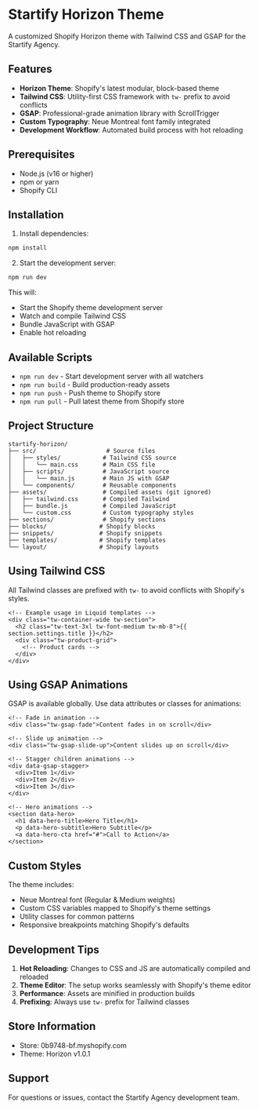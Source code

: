 # Startify Horizon Theme

A customized Shopify Horizon theme with Tailwind CSS and GSAP for the Startify Agency.

## Features

- **Horizon Theme**: Shopify's latest modular, block-based theme
- **Tailwind CSS**: Utility-first CSS framework with `tw-` prefix to avoid conflicts
- **GSAP**: Professional-grade animation library with ScrollTrigger
- **Custom Typography**: Neue Montreal font family integrated
- **Development Workflow**: Automated build process with hot reloading

## Prerequisites

- Node.js (v16 or higher)
- npm or yarn
- Shopify CLI

## Installation

1. Install dependencies:
```bash
npm install
```

2. Start the development server:
```bash
npm run dev
```

This will:
- Start the Shopify theme development server
- Watch and compile Tailwind CSS
- Bundle JavaScript with GSAP
- Enable hot reloading

## Available Scripts

- `npm run dev` - Start development server with all watchers
- `npm run build` - Build production-ready assets
- `npm run push` - Push theme to Shopify store
- `npm run pull` - Pull latest theme from Shopify store

## Project Structure

```
startify-horizon/
├── src/                    # Source files
│   ├── styles/            # Tailwind CSS source
│   │   └── main.css       # Main CSS file
│   ├── scripts/           # JavaScript source
│   │   └── main.js        # Main JS with GSAP
│   └── components/        # Reusable components
├── assets/                # Compiled assets (git ignored)
│   ├── tailwind.css       # Compiled Tailwind
│   ├── bundle.js          # Compiled JavaScript
│   └── custom.css         # Custom typography styles
├── sections/              # Shopify sections
├── blocks/               # Shopify blocks
├── snippets/             # Shopify snippets
├── templates/            # Shopify templates
└── layout/               # Shopify layouts
```

## Using Tailwind CSS

All Tailwind classes are prefixed with `tw-` to avoid conflicts with Shopify's styles.

```liquid
<!-- Example usage in Liquid templates -->
<div class="tw-container-wide tw-section">
  <h2 class="tw-text-3xl tw-font-medium tw-mb-8">{{ section.settings.title }}</h2>
  <div class="tw-product-grid">
    <!-- Product cards -->
  </div>
</div>
```

## Using GSAP Animations

GSAP is available globally. Use data attributes or classes for animations:

```liquid
<!-- Fade in animation -->
<div class="tw-gsap-fade">Content fades in on scroll</div>

<!-- Slide up animation -->
<div class="tw-gsap-slide-up">Content slides up on scroll</div>

<!-- Stagger children animations -->
<div data-gsap-stagger>
  <div>Item 1</div>
  <div>Item 2</div>
  <div>Item 3</div>
</div>

<!-- Hero animations -->
<section data-hero>
  <h1 data-hero-title>Hero Title</h1>
  <p data-hero-subtitle>Hero Subtitle</p>
  <a data-hero-cta href="#">Call to Action</a>
</section>
```

## Custom Styles

The theme includes:
- Neue Montreal font (Regular & Medium weights)
- Custom CSS variables mapped to Shopify's theme settings
- Utility classes for common patterns
- Responsive breakpoints matching Shopify's defaults

## Development Tips

1. **Hot Reloading**: Changes to CSS and JS are automatically compiled and reloaded
2. **Theme Editor**: The setup works seamlessly with Shopify's theme editor
3. **Performance**: Assets are minified in production builds
4. **Prefixing**: Always use `tw-` prefix for Tailwind classes

## Store Information

- Store: 0b9748-bf.myshopify.com
- Theme: Horizon v1.0.1

## Support

For questions or issues, contact the Startify Agency development team.
